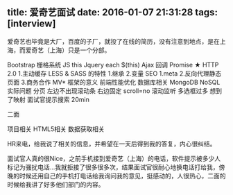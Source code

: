 title: 爱奇艺面试
date: 2016-01-07 21:31:28
tags: [interview]
---
爱奇艺也毕竟是大厂，百度的子厂，就投了在线的简历，没有注意到地点，是在上海，而爱奇艺（上海）只是一个分部。
<!-- more -->
Bootstrap 栅格系统
JS this
Jquery  each $(this) 
Ajax 回调
Promise ★
HTTP 2.0  1.主动缓存
LESS & SASS  的特性 1.继承 2.变量
SEO  1.meta 2.反向代理静态页面 3.商务合作
MV* 框架的意义
前端性能优化
数据库相关 MongoDB NoSQL 
实际问题
分页 左边不出现滚动条 右边固定  scroll=no 滚动监听
多选框过多    想到了映射  面试官提示搜索
20min

二面 

项目相关
HTML5相关
数据获取相关


HR来电，给我说了相关的信息，并希望在一天后得到我的答复，内心很纠结。

面试官人真的很Nice，之前手机接到爱奇艺（上海）的电话，软件提示被多少人标记为骚扰电话…我就拒接了很多很多次，结果面试官很耐心地换电话打给我，傍晚的时候还用自己的手机打电话给我询问我的意见，挺感动的，人很热心，二面的时候给我讲了好多他们部门的内容。
